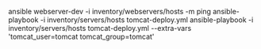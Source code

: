 ansible webserver-dev -i inventory/webservers/hosts -m ping
ansible-playbook -i inventory/servers/hosts tomcat-deploy.yml
ansible-playbook -i inventory/servers/hosts tomcat-deploy.yml --extra-vars 'tomcat_user=tomcat tomcat_group=tomcat'